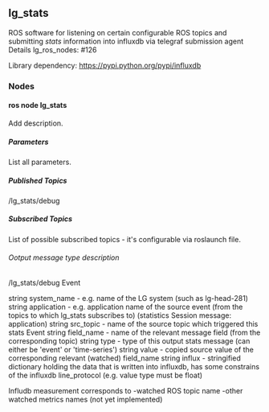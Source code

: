 lg\_stats
---------

ROS software for listening on certain configurable ROS topics and submitting
*stats* information into influxdb via telegraf submission agent
Details lg_ros_nodes: #126

Library dependency:
https://pypi.python.org/pypi/influxdb

### Nodes

#### ros node lg_stats

Add description.

##### Parameters
List all parameters.

##### Published Topics
/lg_stats/debug

##### Subscribed Topics
List of possible subscribed topics - it's configurable via roslaunch file.

###### Ootput message type description
 /lg_stats/debug Event
 
string system_name - e.g. name of the LG system (such as lg-head-281)
string application - e.g. application name of the source event (from the topics to which lg_stats
    subscribes to) (statistics Session message: application)
string src_topic - name of the source topic which triggered this stats Event
string field_name - name of the relevant message field (from the corresponding topic)
string type - type of this output stats message (can either be 'event' or 'time-series')
string value - copied source value of the corresponding relevant (watched) field_name
string influx - stringified dictionary holding the data that is written into influxdb,
    has some constrains of the influxdb line_protocol (e.g. value type must be float)
    
Infludb measurement corresponds to
    -watched ROS topic name
    -other watched metrics names (not yet implemented)